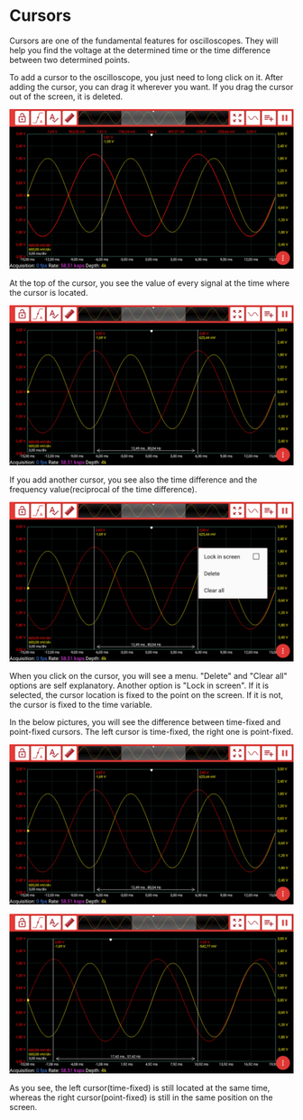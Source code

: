 # Cursors

Cursors are one of the fundamental features for oscilloscopes. They will help you find the voltage at the determined time or the time difference between two determined points.

To add a cursor to the oscilloscope, you just need to long click on it. After adding the cursor, you can drag it wherever you want. If you drag the cursor out of the screen, it is deleted.

![](../../../../../.gitbook/assets/image%20%28146%29.png)

At the top of the cursor, you see the value of every signal at the time where the cursor is located. 

![](../../../../../.gitbook/assets/image%20%28147%29.png)

If you add another cursor, you see also the time difference and the frequency value\(reciprocal of the time difference\).

![](../../../../../.gitbook/assets/image%20%28148%29.png)

When you click on the cursor, you will see a menu. "Delete" and "Clear all" options are self explanatory. Another option is "Lock in screen". If it is selected, the cursor location is fixed to the point on the screen. If it is not,  the cursor is fixed to the time variable. 

In the below pictures, you will see the difference between time-fixed and point-fixed cursors. The left cursor is time-fixed, the right one is point-fixed.

![](../../../../../.gitbook/assets/image%20%28147%29.png)

![](../../../../../.gitbook/assets/image%20%2875%29.png)

As you see, the left cursor\(time-fixed\) is still located at the same time, whereas the right cursor\(point-fixed\) is still in the same position on the screen.



